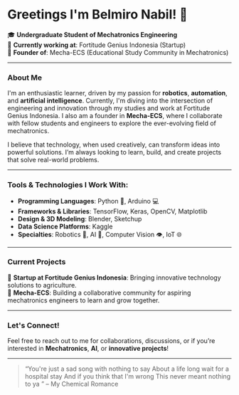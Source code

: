 # Greetings I'm Belmiro Nabil! 👋

🎓 **Undergraduate Student of Mechatronics Engineering** <br>
🚀 **Currently working at**: Fortitude Genius Indonesia (Startup) <br>
🔧 **Founder of**: Mecha-ECS (Educational Study Community in Mechatronics)

---

### About Me

I'm an enthusiastic learner, driven by my passion for **robotics**, **automation**, and **artificial intelligence**. Currently, I'm diving into the intersection of engineering and innovation through my studies and work at Fortitude Genius Indonesia. I also am a founder in **Mecha-ECS**, where I collaborate with fellow students and engineers to explore the ever-evolving field of mechatronics.

I believe that technology, when used creatively, can transform ideas into powerful solutions. I’m always looking to learn, build, and create projects that solve real-world problems.

---

### Tools & Technologies I Work With:

- **Programming Languages**: Python 🐍, Arduino 💻
- **Frameworks & Libraries**: TensorFlow, Keras, OpenCV, Matplotlib
- **Design & 3D Modeling**: Blender, Sketchup
- **Data Science Platforms**: Kaggle
- **Specialties**: Robotics 🤖, AI 🧠, Computer Vision 👁️, IoT 🌐

---

### Current Projects

🔹 **Startup at Fortitude Genius Indonesia**: Bringing innovative technology solutions to agriculture.  
🔹 **Mecha-ECS**: Building a collaborative community for aspiring mechatronics engineers to learn and grow together.

---

### Let's Connect!

Feel free to reach out to me for collaborations, discussions, or if you’re interested in **Mechatronics**, **AI**, or **innovative projects**!

---

> “You're just a sad song with nothing to say
About a life long wait for a hospital stay
And if you think that I'm wrong
This never meant nothing to ya
” – My Chemical Romance

